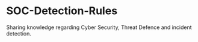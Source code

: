 # SOC-Detection-Rules

Sharing knowledge regarding Cyber Security, Threat Defence and incident detection.
